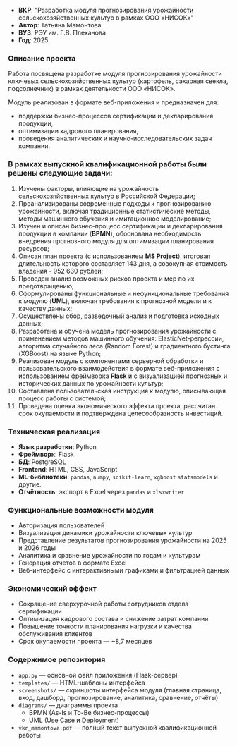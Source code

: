 - **ВКР**: "Разработка модуля прогнозирования урожайности сельскохозяйственных культур в рамках ООО «НИСОК»"
- **Автор**: Татьяна Мамонтова
- **ВУЗ**: РЭУ им. Г.В. Плеханова
- **Год**: 2025

### Описание проекта
Работа посвящена разработке модуля прогнозирования урожайности ключевых сельскохозяйственных культур (картофель, сахарная свекла, подсолнечник) в рамках деятельности ООО «НИСОК».  

Модуль реализован в формате веб-приложения и предназначен для:  
- поддержки бизнес-процессов сертификации и декларирования продукции,  
- оптимизации кадрового планирования,  
- проведения аналитических и научно-исследовательских задач компании.  

### В рамках выпускной квалификационной работы были решены следующие задачи:
1. Изучены факторы, влияющие на урожайность сельскохозяйственных культур в Российской Федерации;
2. Проанализированы современные подходы к прогнозированию урожайности, включая традиционные статистические методы, методы машинного обучения и имитационное моделирование;
3. Изучен и описан бизнес-процесс сертификации и декларирования продукции в компании (**BPMN**), обоснована необходимость внедрения прогнозного модуля для оптимизации планирования ресурсов;
4. Описан план проекта (с использованием **MS Project**), итоговая длительность которого составляет 143 дня, а совокупная стоимость владения - 952 630 рублей;
5. Проведен анализ возможных рисков проекта и мер по их предотвращению;
6. Сформулированы функциональные и нефункциональные требования к модулю (**UML**), включая требования к прогнозной модели и к качеству данных;
7. Осуществлены сбор, разведочный анализ и подготовка исходных данных;
8. Разработана и обучена модель прогнозирования урожайности с применением методов машинного обучения: ElasticNet-регрессии, алгоритма случайного леса (Random Forest) и градиентного бустинга (XGBoost) на языке Python;
9. Реализован модуль с компонентами серверной обработки и пользовательского взаимодействия в формате веб-приложения с использованием фреймворка **Flask** и с визуализацией прогнозных и исторических данных по урожайности культур;
10. Составлена пользовательская инструкция к модулю, описывающая процесс работы с системой;
11. Проведена оценка экономического эффекта проекта, рассчитан срок окупаемости и подтверждена целесообразность инвестиций.

### Техническая реализация
- **Язык разработки**: Python  
- **Фреймворк**: Flask  
- **БД**: PostgreSQL  
- **Frontend**: HTML, CSS, JavaScript  
- **ML-библиотеки**: `pandas`, `numpy`, `scikit-learn`, `xgboost` `statsmodels` и другие. 
- **Отчётность**: экспорт в Excel через `pandas` и `xlsxwriter`  

### Функциональные возможности модуля
- Авторизация пользователей  
- Визуализация динамики урожайности ключевых культур  
- Представление результатов прогнозирования урожайности на 2025 и 2026 годы  
- Аналитика и сравнение урожайности по годам и культурам  
- Генерация отчетов в формате Excel  
- Веб-интерфейс с интерактивными графиками и фильтрацией данных  

### Экономический эффект
- Сокращение сверхурочной работы сотрудников отдела сертификации  
- Оптимизация кадрового состава и снижение затрат компании  
- Повышение точности планирования нагрузки и качества обслуживания клиентов  
- Срок окупаемости проекта — ~8,7 месяцев  

### Содержимое репозитория
- `app.py` — основной файл приложения (Flask-сервер)  
- `templates/` — HTML-шаблоны интерфейса
- `screenshots/` — скриншоты интерфейса модуля (главная страница, вход, дашборд, прогнозирование, аналитика, сравнение, отчёты)
- `diagrams/` — диаграммы проекта  
  - BPMN (As-Is и To-Be бизнес-процессы)  
  - UML (Use Case и Deployment)  
- `vkr_mamontova.pdf` — полный текст выпускной квалификационной работы  
